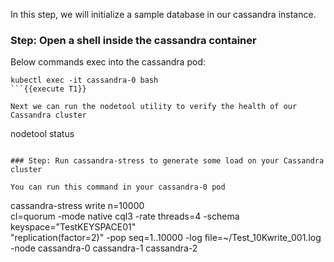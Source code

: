 In this step, we will initialize a sample database in our cassandra instance.

### Step: Open a shell inside the cassandra container

Below commands exec into the cassandra pod:

```
kubectl exec -it cassandra-0 bash
```{{execute T1}}

Next we can run the nodetool utility to verify the health of our Cassandra cluster
```
nodetool status
```{{execute T1}}

### Step: Run cassandra-stress to generate some load on your Cassandra cluster

You can run this command in your cassandra-0 pod

```
cassandra-stress write n=10000                 \
  cl=quorum -mode native cql3 -rate threads=4 -schema keyspace="TestKEYSPACE01"  \
  "replication(factor=2)" -pop seq=1..10000 -log file=~/Test_10Kwrite_001.log    \
  -node cassandra-0 cassandra-1 cassandra-2
```{{execute T1}}
